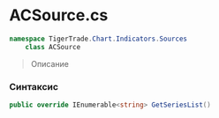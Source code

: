 
# ACSource.cs
```csharp
namespace TigerTrade.Chart.Indicators.Sources  
    class ACSource
```

> Описание

### Синтаксис
```csharp
public override IEnumerable<string> GetSeriesList()
```
